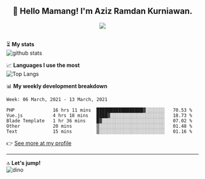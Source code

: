 <h2 align="center">👋 Hello Mamang! I'm Aziz Ramdan Kurniawan.</h2>  
<p align="center">
  <img src="https://komarev.com/ghpvc/?username=azizramdan"> <br><br>
</p>
    
⏳ **My stats**  
![github stats](https://github-readme-stats.vercel.app/api?username=azizramdan&show_icons=true&count_private=true&title_color=000&hide_border=true&hide_title=true)  

📈 **Languages I use the most**  
![Top Langs](https://github-readme-stats.vercel.app/api/top-langs/?username=azizramdan&layout=compact&langs_count=6&hide=tsql&hide_border=true&hide_title=true&exclude_repo=Futsal-Go,Futsal-Go-Admin,Sistem-Informasi-Sensus-Harian-Rawat-Inap)  

📊 **My weekly development breakdown**
<!--START_SECTION:waka-->
```text
Week: 06 March, 2021 - 13 March, 2021

PHP              16 hrs 11 mins  █████████████████▓░░░░░░░   70.53 % 
Vue.js           4 hrs 18 mins   ████▓░░░░░░░░░░░░░░░░░░░░   18.73 % 
Blade Template   1 hr 36 mins    █▓░░░░░░░░░░░░░░░░░░░░░░░   07.02 % 
Other            20 mins         ▒░░░░░░░░░░░░░░░░░░░░░░░░   01.48 % 
Text             15 mins         ▒░░░░░░░░░░░░░░░░░░░░░░░░   01.16 % 
```
<!--END_SECTION:waka-->
👉 [See more at my profile](https://wakatime.com/@azizramdan)
***
🔝 **Let's jump!**  
![dino](https://raw.githubusercontent.com/azizramdan/azizramdan/master/dino.gif)  

